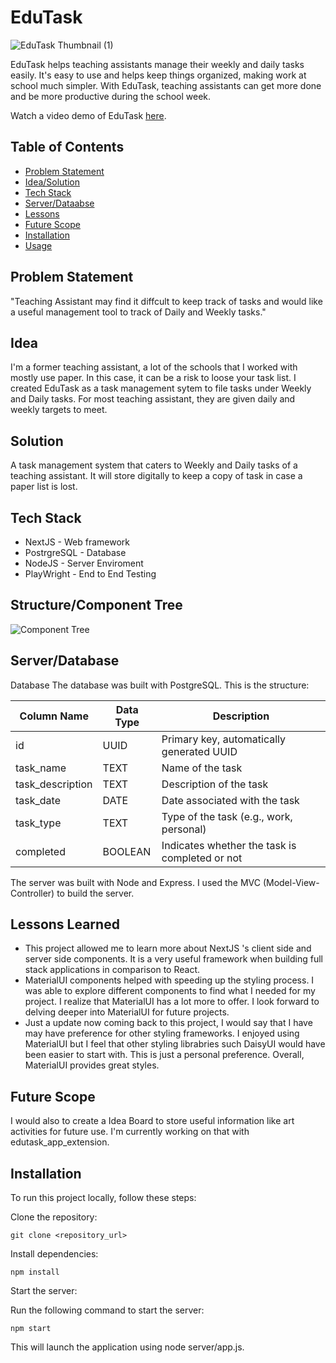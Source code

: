 

# EduTask

![EduTask Thumbnail (1)](https://github.com/horiaomar25/edu-task/assets/140801006/084b0650-f25e-4d77-92e9-fc2d4b06ba45)

<div align=”center”> EduTask helps teaching assistants manage their weekly and daily tasks easily.  It's easy to use and helps keep things organized, making work at school much simpler. With EduTask, teaching assistants can get more done and be more productive during the school week.  </div> 

Watch a video demo of EduTask [here](https://www.youtube.com/embed/C9_1leIDqNg?si=EoJlBqYUNtGLPMks).



## Table of Contents
- [Problem Statement](#problem)
- [Idea/Solution](#idea)
- [Tech Stack](#tech)
- [Server/Dataabse](#tech)
- [Lessons](#lessons)
- [Future Scope](#scope)
- [Installation](#installation)
- [Usage](#usage)

## Problem Statement
"Teaching Assistant may find it diffcult to keep track of tasks and would like a useful management tool to track of Daily and Weekly tasks."

## Idea
I'm a former teaching assistant, a lot of the schools that I worked with mostly use paper. In this case, it can be a risk to loose your task list. I created EduTask as a task management sytem to file tasks under Weekly and Daily tasks. For most teaching assistant, they are given daily and weekly targets to meet. 

## Solution
A task management system that caters to Weekly and Daily tasks of a teaching assistant. It will store digitally to keep a copy of task in case a paper list is lost. 

## Tech Stack
- NextJS - Web framework
- PostrgreSQL - Database
- NodeJS - Server Enviroment
- PlayWright - End to End Testing

## Structure/Component Tree

![Component Tree](https://github.com/horiaomar25/edu-task/assets/140801006/0765dbd2-f9f9-40a5-aeaf-9f5a68dc10a7)

## Server/Database
Database 
The database was built with PostgreSQL. This is the structure:

| Column Name       | Data Type   | Description                                   |
|-------------------|-------------|-----------------------------------------------|
| id                | UUID        | Primary key, automatically generated UUID     |
| task_name         | TEXT        | Name of the task                              |
| task_description  | TEXT        | Description of the task                       |
| task_date         | DATE        | Date associated with the task                 |
| task_type         | TEXT        | Type of the task (e.g., work, personal)       |
| completed         | BOOLEAN     | Indicates whether the task is completed or not|


The server was built with Node and Express. I used the MVC (Model-View-Controller) to build the server. 


## Lessons Learned
- This project allowed me to learn more about NextJS 's client side and server side components. It is a very useful framework when building full stack applications in comparison to React.
- MaterialUI components helped with speeding up the styling process. I was able to explore different components to find what I needed for my project. I realize that MaterialUI has a lot more to offer. I look forward to delving deeper into MaterialUI for future projects.
- Just a update now coming back to this project, I would say that I have may have preference for other styling frameworks. I enjoyed using MaterialUI but I feel that other styling librabries such DaisyUI would have been easier to start with. This is just a personal preference. Overall, MaterialUI provides great styles. 
  

## Future Scope
 I would also to create a Idea Board to store  useful information like art activities for future use. I'm currently working on that with edutask_app_extension.

## Installation

To run this project locally, follow these steps:

Clone the repository:

```git clone <repository_url>```

Install dependencies:

```npm install```

Start the server:

Run the following command to start the server:

```npm start```

This will launch the application using node server/app.js.






